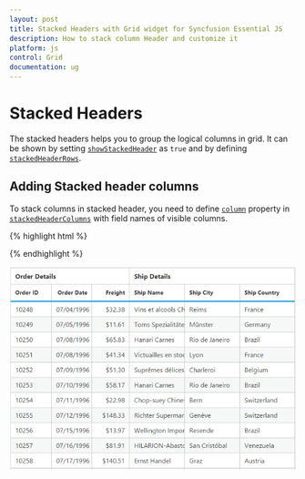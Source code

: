 ```yaml
---
layout: post
title: Stacked Headers with Grid widget for Syncfusion Essential JS
description: How to stack column Header and customize it
platform: js
control: Grid
documentation: ug
---
```

# Stacked Headers

The stacked headers helps you to group the logical columns in grid. It can be shown by setting [`showStackedHeader`](http://help.syncfusion.com/js/api/ejgrid#members:showstackedheader "showStackedHeader") as `true` and by defining [`stackedHeaderRows`](http://help.syncfusion.com/js/api/ejgrid#members:stackedheaderrows "stackedHeaderRows").

## Adding Stacked header columns

To stack columns in stacked header, you need to define [`column`](http://help.syncfusion.com/js/api/ejgrid#members:stackedheaderrows-stackedheadercolumns-column "column") property in [`stackedHeaderColumns`](http://help.syncfusion.com/js/api/ejgrid#members:stackedheaderrows-stackedheadercolumns "stackedHeaderColumns") with field names of visible columns.

{% highlight html %}
<div id="Grid"></div>

<script type="text/javascript">

$("#Grid").ejGrid({

// the datasource "window.gridData" is referred from jsondata.min.js
	dataSource: window.gridData,
	showStackedHeader: true,
	stackedHeaderRows: [{ stackedHeaderColumns: 
		[
			{headerText: "Order Details",column: "OrderID,OrderDate,Freight"},
			{headerText: "Ship Details",column: "ShipName,ShipCity,ShipCountry"}
			]
		}],
	columns: 
	[
		{field: "OrderID",headerText: "Order ID",width: 80},
		{field: "OrderDate",headerText: "Order Date",width: 80,format: "{0:MM/dd/yyyy}",textAlign: ej.TextAlign.Right},
		{field: "Freight",width: 75,format: "{0:C}",textAlign: ej.TextAlign.Right},
		{field: "ShipName",headerText: "Ship Name",width: 110},
		{field: "ShipCity",headerText: "Ship City",width: 110},
		{field: "ShipCountry",headerText: "Ship Country",width: 110}
	]
});

</script>



{% endhighlight %}

![](Stackedheader_images/Stackedheader_img1.png)
